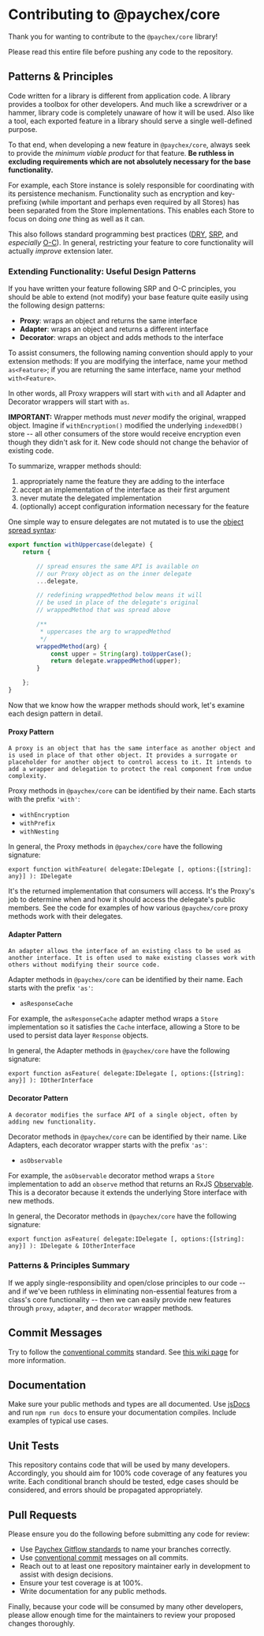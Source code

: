 # Contributing to @paychex/core

Thank you for wanting to contribute to the `@paychex/core` library!

Please read this entire file before pushing any code to the repository.

## Patterns & Principles

Code written for a library is different from application code. A library provides a toolbox for other developers. And much like a screwdriver or a hammer, library code is completely unaware of how it will be used. Also like a tool, each exported feature in a library should serve a single well-defined purpose.

To that end, when developing a new feature in `@paychex/core`, always seek to provide the _minimum viable product_ for that feature. **Be ruthless in excluding requirements which are not absolutely necessary for the base functionality.**

For example, each Store instance is solely responsible for coordinating with its persistence mechanism. Functionality such as encryption and key-prefixing (while important and perhaps even required by all Stores) has been separated from the Store implementations. This enables each Store to focus on doing _one_ thing as well as it can.

This also follows standard programming best practices ([DRY](https://en.wikipedia.org/wiki/Don%27t_repeat_yourself), [SRP](https://en.wikipedia.org/wiki/Single_responsibility_principle), and _especially_ [O-C](https://en.wikipedia.org/wiki/Open%E2%80%93closed_principle)). In general, restricting your feature to core functionality will actually _improve_ extension later.

### Extending Functionality: Useful Design Patterns

If you have written your feature following SRP and O-C principles, you should be able to extend (not modify) your base feature quite easily using the following design patterns:

- **Proxy**: wraps an object and returns the same interface
- **Adapter**: wraps an object and returns a different interface
- **Decorator**: wraps an object and adds methods to the interface

To assist consumers, the following naming convention should apply to your extension methods: If you are modifying the interface, name your method `as<Feature>`; if you are returning the same interface, name your method `with<Feature>`.

In other words, all Proxy wrappers will start with `with` and all Adapter and Decorator wrappers will start with `as`.

**IMPORTANT:** Wrapper methods must _never_ modify the original, wrapped object. Imagine if `withEncryption()` modified the underlying `indexedDB()` store -- all other consumers of the store would receive encryption even though they didn't ask for it. New code should not change the behavior of existing code.

To summarize, wrapper methods should:

1. appropriately name the feature they are adding to the interface
2. accept an implementation of the interface as their first argument
3. never mutate the delegated implementation
4. (optionally) accept configuration information necessary for the feature

One simple way to ensure delegates are not mutated is to use the [object spread syntax](https://developer.mozilla.org/en-US/docs/Web/JavaScript/Reference/Operators/Spread_syntax#Spread_in_object_literals):

```javascript
export function withUppercase(delegate) {
    return {

        // spread ensures the same API is available on
        // our Proxy object as on the inner delegate
        ...delegate,

        // redefining wrappedMethod below means it will
        // be used in place of the delegate's original
        // wrappedMethod that was spread above

        /**
         * uppercases the arg to wrappedMethod
         */
        wrappedMethod(arg) {
            const upper = String(arg).toUpperCase();
            return delegate.wrappedMethod(upper);
        }

    };
}
```

Now that we know how the wrapper methods should work, let's examine each design pattern in detail.

#### Proxy Pattern

```text
A proxy is an object that has the same interface as another object and is used in place of that other object. It provides a surrogate or placeholder for another object to control access to it. It intends to add a wrapper and delegation to protect the real component from undue complexity.
```

Proxy methods in `@paychex/core` can be identified by their name. Each starts with the prefix `'with'`:

- `withEncryption`
- `withPrefix`
- `withNesting`

In general, the Proxy methods in `@paychex/core` have the following signature:

```text
export function withFeature( delegate:IDelegate [, options:{[string]: any}] ): IDelegate
```

It's the returned implementation that consumers will access. It's the Proxy's job to determine when and how it should access the delegate's public members. See the code for examples of how various `@paychex/core` proxy methods work with their delegates.

#### Adapter Pattern

```text
An adapter allows the interface of an existing class to be used as another interface. It is often used to make existing classes work with others without modifying their source code.
```

Adapter methods in `@paychex/core` can be identified by their name. Each starts with the prefix `'as'`:

- `asResponseCache`

For example, the `asResponseCache` adapter method wraps a `Store` implementation so it satisfies the `Cache` interface, allowing a Store to be used to persist data layer `Response` objects.

In general, the Adapter methods in `@paychex/core` have the following signature:

```text
export function asFeature( delegate:IDelegate [, options:{[string]: any}] ): IOtherInterface
```

#### Decorator Pattern

```text
A decorator modifies the surface API of a single object, often by adding new functionality.
```

Decorator methods in `@paychex/core` can be identified by their name. Like Adapters, each decorator wrapper starts with the prefix `'as'`:

- `asObservable`

For example, the `asObservable` decorator method wraps a `Store` implementation to add an `observe` method that returns an RxJS [Observable](https://rxjs-dev.firebaseapp.com/api/index/class/Observable). This is a decorator because it extends the underlying Store interface with new methods.

In general, the Decorator methods in `@paychex/core` have the following signature:

```text
export function asFeature( delegate:IDelegate [, options:{[string]: any}] ): IDelegate & IOtherInterface
```

### Patterns & Principles Summary

If we apply single-responsibility and open/close principles to our code -- and if we've been ruthless in eliminating non-essential features from a class's core functionality -- then we can easily provide new features through `proxy`, `adapter`, and `decorator` wrapper methods.

## Commit Messages

Try to follow the [conventional commits](https://www.conventionalcommits.org/en/v1.0.0-beta.3/#summary) standard. See [this wiki page](https://wiki.paychex.com/display/ENTAPPS/Git+Commit+Standards) for more information.

## Documentation

Make sure your public methods and types are all documented. Use [jsDocs](http://usejsdoc.org/index.html) and run `npm run docs` to ensure your documentation compiles. Include examples of typical use cases.

## Unit Tests

This repository contains code that will be used by many developers. Accordingly, you should aim for 100% code coverage of any features you write. Each conditional branch should be tested, edge cases should be considered, and errors should be propagated appropriately.

## Pull Requests

Please ensure you do the following before submitting any code for review:

- Use [Paychex Gitflow standards](https://wiki.paychex.com/display/ENTAPPS/GitFlow+for+SSO) to name your branches correctly.
- Use [conventional commit](https://www.conventionalcommits.org/en/v1.0.0-beta.3/#summary) messages on all commits.
- Reach out to at least one repository maintainer early in development to assist with design decisions.
- Ensure your test coverage is at 100%.
- Write documentation for any public methods.

Finally, because your code will be consumed by many other developers, please allow enough time for the maintainers to review your proposed changes thoroughly.